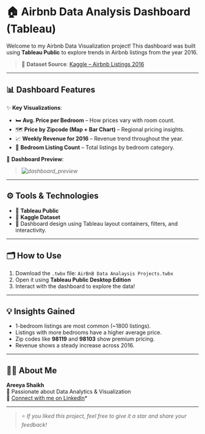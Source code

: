 # 🏠 Airbnb Data Analysis Dashboard (Tableau)

Welcome to my Airbnb Data Visualization project! This dashboard was built using **Tableau Public** to explore trends in Airbnb listings from the year 2016.

> 📌 **Dataset Source**: [Kaggle – Airbnb Listings 2016](https://www.kaggle.com/datasets/alexanderfreberg/airbnb-listings-2016-dataset)

---

## 📊 Dashboard Features

✨ **Key Visualizations**:
- 🛏️ **Avg. Price per Bedroom** – How prices vary with room count.
- 🗺️ **Price by Zipcode (Map + Bar Chart)** – Regional pricing insights.
- 📈 **Weekly Revenue for 2016** – Revenue trend throughout the year.
- 🔢 **Bedroom Listing Count** – Total listings by bedroom category.

📸 **Dashboard Preview**:
> *![dashboard_preview](https://github.com/user-attachments/assets/1b6c8916-d996-4c72-ba76-851d2431a1fb)*

---

## ⚙️ Tools & Technologies
- 🧩 **Tableau Public**
- 📁 **Kaggle Dataset**
- 🎨 Dashboard design using Tableau layout containers, filters, and interactivity.

---

## 🗂 How to Use
1. Download the `.twbx` file: `AirBnB Data Analaysis Projects.twbx`
2. Open it using **Tableau Public Desktop Edition**
3. Interact with the dashboard to explore the data!

---

## 💡 Insights Gained
- 1-bedroom listings are most common (~1800 listings).
- Listings with more bedrooms have a higher average price.
- Zip codes like **98119** and **98103** show premium pricing.
- Revenue shows a steady increase across 2016.

---

## 👩‍💻 About Me

**Areeya Shaikh**  
📍 Passionate about Data Analytics & Visualization  
🔗 [Connect with me on LinkedIn](https://www.linkedin.com/in/areeyashaikh/)*

---

> ⭐ *If you liked this project, feel free to give it a star and share your feedback!*
